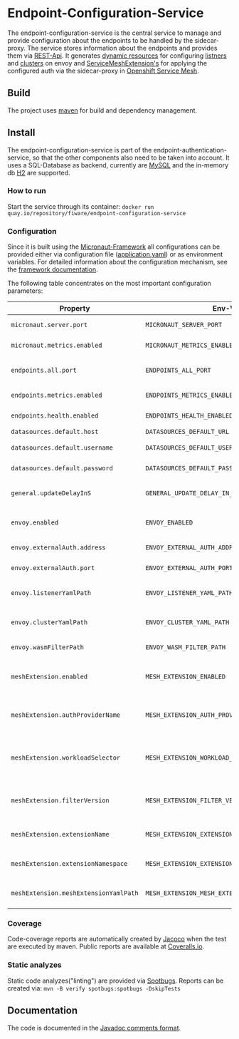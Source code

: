 # Endpoint-Configuration-Service

The endpoint-configuration-service is the central service to manage and provide configuration about the endpoints to be handled by the sidecar-proxy.
The service stores information about the endpoints and provides them via [REST-Api](../../api/endpoint-configuration-api.yaml). It generates [dynamic resources](https://www.envoyproxy.io/docs/envoy/latest/intro/arch_overview/operations/dynamic_configuration)
for configuring [listners](https://www.envoyproxy.io/docs/envoy/latest/configuration/listeners/lds#config-listeners-lds) and [clusters](https://www.envoyproxy.io/docs/envoy/latest/configuration/upstream/cluster_manager/cds#config-cluster-manager-cds)
on envoy and [ServiceMeshExtension's](https://docs.openshift.com/container-platform/4.6/service_mesh/v2x/ossm-extensions.html) for applying the configured auth via the sidecar-proxy in [Openshift Service Mesh](https://cloud.redhat.com/learn/topics/service-mesh).

## Build

The project uses [maven](https://maven.apache.org/) for build and dependency management.

## Install

The endpoint-configuration-service is part of the endpoint-authentication-service, so that the other components also need to be taken into account.
It uses a SQL-Database as backend, currently are [MySQL](https://www.mysql.com/) and the in-memory db [H2](https://www.h2database.com/html/main.html) are supported.

### How to run

Start the service through its container: ```docker run quay.io/repository/fiware/endpoint-configuration-service```

### Configuration

Since it is built using the [Micronaut-Framework](https://micronaut.io/) all configurations can be provided either via configuration
file ([application.yaml](src/main/resources/application.yml)) or as environment variables. For detailed information about the configuration mechanism,
see the [framework documentation](https://docs.micronaut.io/3.1.3/guide/index.html#configurationProperties).

The following table concentrates on the most important configuration parameters:

| Property                              | Env-Var                                          | Description                                                                      | Default                                                     |
|---------------------------------------|--------------------------------------------------|----------------------------------------------------------------------------------|-------------------------------------------------------------|
| `micronaut.server.port`               | `MICRONAUT_SERVER_PORT`                          | Server port to be used for mintaka                                               | 8080                                                        |
| `micronaut.metrics.enabled`           | `MICRONAUT_METRICS_ENABLED`                      | Enable the metrics gathering                                                     | true                                                        |
| `endpoints.all.port`                  | `ENDPOINTS_ALL_PORT`                             | Port to provide the management endpoints                                         | 8080                                                        |
| `endpoints.metrics.enabled`           | `ENDPOINTS_METRICS_ENABLED`                      | Enable the metrics endpoint                                                      | true                                                        |
| `endpoints.health.enabled`            | `ENDPOINTS_HEALTH_ENABLED`                       | Enable the health endpoint                                                       | true                                                        | 
| `datasources.default.host`            | `DATASOURCES_DEFAULT_URL`                        | URL for accessing db                                                             | jdbc:h2:mem:devDb;LOCK_TIMEOUT=10000;DB_CLOSE_ON_EXIT=FALSE |
| `datasources.default.username`        | `DATASOURCES_DEFAULT_USERNAME`                   | Username to be used for db connections                                           | sa                                                          | 
| `datasources.default.password`        | `DATASOURCES_DEFAULT_PASSWORD`                   | Password to be used for db connections                                           |                                                             | 
| `general.updateDelayInS`              | `GENERAL_UPDATE_DELAY_IN_S`                      | How much delay until the config generation shoudl start                          | 2                                                           |
| `envoy.enabled`                       | `ENVOY_ENABLED`                                  | Should configuration for envoy be generated.                                     | true                                                        |
| `envoy.externalAuth.address`          | `ENVOY_EXTERNAL_AUTH_ADDRESS`                    | Domain of the auth-provider                                                      | auth-service                                                |
| `envoy.externalAuth.port`             | `ENVOY_EXTERNAL_AUTH_PORT`                       | Port of the auth-provider                                                        | 7070                                                        |
| `envoy.listenerYamlPath`              | `ENVOY_LISTENER_YAML_PATH`                       | Path to store the generated listener.yaml                                        | ./listener.yaml                                             |
| `envoy.clusterYamlPath`               | `ENVOY_CLUSTER_YAML_PATH`                        | Path to store the generated cluster.yaml                                         | ./cluster.yaml                                              |
| `envoy.wasmFilterPath`                | `ENVOY_WASM_FILTER_PATH`                         | Path the cached-auth-filter wasm-file.                                           | /cache-filter/cache-filter.wasm                             |
| `meshExtension.enabled`               | `MESH_EXTENSION_ENABLED`                         | Should configuration for Openshift Service Mesh extensions be generated.         | true                                                        |
| `meshExtension.authProviderName`      | `MESH_EXTENSION_AUTH_PROVIDER_NAME`              | Name to access the auth provider, as defined by the service mesh.                |                                                             |
| `meshExtension.workloadSelector`      | `MESH_EXTENSION_WORKLOAD_SELECTOR_(NAME/VALUE)`  | Label to be used in the mesh extension for selecting the workloads to be handled | app/app                                                     |
| `meshExtension.filterVersion`         | `MESH_EXTENSION_FILTER_VERSION`                  | Version of the cached-auth-filter to be used in the extension                    | ${project.version}                                          |
| `meshExtension.extensionName`         | `MESH_EXTENSION_EXTENSION_NAME`                  | Name of the extension resource to be created inside Openshift                    | cached-auth-filter-extension                                |
| `meshExtension.extensionNamespace`    | `MESH_EXTENSION_EXTENSION_NAMESPACE`             | Namespace(Project) to create the resource at inside Openshift                    | extension-namespace                                         |
| `meshExtension.meshExtensionYamlPath` | `MESH_EXTENSION_MESH_EXTENSION_YAML_PATH`        | Path to generate the ServiceMeshExtension yaml-file at.                          | ./service-mesh-extension.yaml                               |


### Coverage

Code-coverage reports are automatically created by [Jacoco](https://www.eclemma.org/jacoco/) when the test are executed by maven. Public
reports are available at [Coveralls.io](https://coveralls.io/github/fiware/endpoint-auth-service).

### Static analyzes

Static code analyzes("linting") are provided via [Spotbugs](https://spotbugs.github.io/).
Reports can be created via: ```mvn -B verify spotbugs:spotbugs -DskipTests```

## Documentation

The code is documented in the [Javadoc comments format](https://docs.oracle.com/javase/1.5.0/docs/tooldocs/solaris/javadoc.html).
